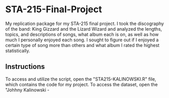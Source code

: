# STA-215-Final-Project
My replication package for my STA-215 final project. I took the discography of the band: King Gizzard and the Lizard Wizard and analyzed the lengths, topics, and descriptions of songs, what album each is on, as well as how much I personally enjoyed each song. I sought to figure out if I enjoyed a certain type of song more than others and what album I rated the highest statistically.

## **Instructions**
To access and utilize the script, open the "STA215-KALINOWSKI.R" file, which contains the code for my project. To access the dataset, open the "Johhny Kalinowski - 
